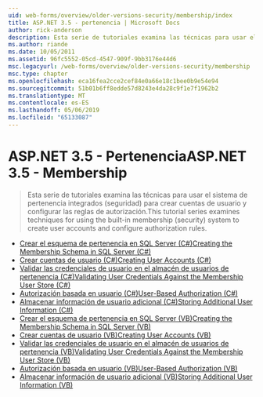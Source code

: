 ```yaml
---
uid: web-forms/overview/older-versions-security/membership/index
title: ASP.NET 3.5 - pertenencia | Microsoft Docs
author: rick-anderson
description: Esta serie de tutoriales examina las técnicas para usar el sistema de pertenencia integrados (seguridad) para crear cuentas de usuario y configurar las reglas de autorización.
ms.author: riande
ms.date: 10/05/2011
ms.assetid: 96fc5552-05cd-4547-909f-9bb3176e44d6
msc.legacyurl: /web-forms/overview/older-versions-security/membership
msc.type: chapter
ms.openlocfilehash: eca16fea2cce2cef84e0a66e18c1bee0b9e54e94
ms.sourcegitcommit: 51b01b6ff8edde57d8243e4da28c9f1e7f1962b2
ms.translationtype: MT
ms.contentlocale: es-ES
ms.lasthandoff: 05/06/2019
ms.locfileid: "65133087"
---
```

# <a name="aspnet-35---membership"></a><span data-ttu-id="1ecdc-103">ASP.NET 3.5 - Pertenencia</span><span class="sxs-lookup"><span data-stu-id="1ecdc-103">ASP.NET 3.5 - Membership</span></span>

> <span data-ttu-id="1ecdc-104">Esta serie de tutoriales examina las técnicas para usar el sistema de pertenencia integrados (seguridad) para crear cuentas de usuario y configurar las reglas de autorización.</span><span class="sxs-lookup"><span data-stu-id="1ecdc-104">This tutorial series examines techniques for using the built-in membership (security) system to create user accounts and configure authorization rules.</span></span>

- [<span data-ttu-id="1ecdc-105">Crear el esquema de pertenencia en SQL Server (C#)</span><span class="sxs-lookup"><span data-stu-id="1ecdc-105">Creating the Membership Schema in SQL Server (C#)</span></span>](creating-the-membership-schema-in-sql-server-cs.md)
- [<span data-ttu-id="1ecdc-106">Crear cuentas de usuario (C#)</span><span class="sxs-lookup"><span data-stu-id="1ecdc-106">Creating User Accounts (C#)</span></span>](creating-user-accounts-cs.md)
- [<span data-ttu-id="1ecdc-107">Validar las credenciales de usuario en el almacén de usuarios de pertenencia (C#)</span><span class="sxs-lookup"><span data-stu-id="1ecdc-107">Validating User Credentials Against the Membership User Store (C#)</span></span>](validating-user-credentials-against-the-membership-user-store-cs.md)
- [<span data-ttu-id="1ecdc-108">Autorización basada en usuario (C#)</span><span class="sxs-lookup"><span data-stu-id="1ecdc-108">User-Based Authorization (C#)</span></span>](user-based-authorization-cs.md)
- [<span data-ttu-id="1ecdc-109">Almacenar información de usuario adicional (C#)</span><span class="sxs-lookup"><span data-stu-id="1ecdc-109">Storing Additional User Information (C#)</span></span>](storing-additional-user-information-cs.md)
- [<span data-ttu-id="1ecdc-110">Crear el esquema de pertenencia en SQL Server (VB)</span><span class="sxs-lookup"><span data-stu-id="1ecdc-110">Creating the Membership Schema in SQL Server (VB)</span></span>](creating-the-membership-schema-in-sql-server-vb.md)
- [<span data-ttu-id="1ecdc-111">Crear cuentas de usuario (VB)</span><span class="sxs-lookup"><span data-stu-id="1ecdc-111">Creating User Accounts (VB)</span></span>](creating-user-accounts-vb.md)
- [<span data-ttu-id="1ecdc-112">Validar las credenciales de usuario en el almacén de usuarios de pertenencia (VB)</span><span class="sxs-lookup"><span data-stu-id="1ecdc-112">Validating User Credentials Against the Membership User Store (VB)</span></span>](validating-user-credentials-against-the-membership-user-store-vb.md)
- [<span data-ttu-id="1ecdc-113">Autorización basada en usuario (VB)</span><span class="sxs-lookup"><span data-stu-id="1ecdc-113">User-Based Authorization (VB)</span></span>](user-based-authorization-vb.md)
- [<span data-ttu-id="1ecdc-114">Almacenar información de usuario adicional (VB)</span><span class="sxs-lookup"><span data-stu-id="1ecdc-114">Storing Additional User Information (VB)</span></span>](storing-additional-user-information-vb.md)
